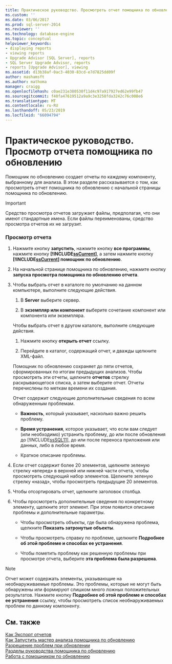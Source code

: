 ```yaml
---
title: Практическое руководство. Просмотреть отчет помощника по обновлению | Документация Майкрософт
ms.custom: ''
ms.date: 03/06/2017
ms.prod: sql-server-2014
ms.reviewer: ''
ms.technology: database-engine
ms.topic: conceptual
helpviewer_keywords:
- displaying reports
- viewing reports
- Upgrade Advisor [SQL Server], reports
- SQL Server Upgrade Advisor, reports
- reports [Upgrade Advisor], viewing
ms.assetid: d13b38af-0ac3-4030-83cd-e7d7825dd09f
author: mashamsft
ms.author: mathoma
manager: craigg
ms.openlocfilehash: c0ae231e380530f11d4c97a917927ed62e99fb47
ms.sourcegitcommit: f40fa47619512a9a9c3e3258fda3242c76c008e6
ms.translationtype: MT
ms.contentlocale: ru-RU
ms.lasthandoff: 05/23/2019
ms.locfileid: "66094794"
---
```

# <a name="how-to-view-an-upgrade-advisor-report"></a>Практическое руководство. Просмотр отчета помощника по обновлению
  Помощник по обновлению создает отчеты по каждому компоненту, выбранному для анализа. В этом разделе рассказывается о том, как просмотреть отчет помощника по обновлению с начальной страницы помощника по обновлению.  
  
> [!IMPORTANT]  
>  Средство просмотра отчетов загружает файлы, предполагая, что они имеют стандартные имена. Если файлы переименованы, средство просмотра отчетов их не загрузит.  
  
### <a name="to-view-a-report"></a>Просмотр отчета  
  
1.  Нажмите кнопку **запустить**, нажмите кнопку **все программы**, нажмите кнопку **[!INCLUDE[ssCurrent](../../includes/sscurrent-md.md)]**, а затем нажмите кнопку  **[!INCLUDE[ssCurrent](../../includes/sscurrent-md.md)] помощник по обновлению**.  
  
2.  На начальной странице помощника по обновлению, нажмите кнопку **запуска просмотра помощника по обновлению отчета**.  
  
3.  Чтобы выбрать отчет в каталоге по умолчанию на данном компьютере, выполните следующие действия.  
  
    1.  В **Server** выберите сервер.  
  
    2.  В **экземпляр или компонент** выберите сочетание компонент или компонента или экземпляра.  
  
     Чтобы выбрать отчет в другом каталоге, выполните следующие действия.  
  
    1.  Нажмите кнопку **открыть отчет** ссылку.  
  
    2.  Перейдите в каталог, содержащий отчет, и дважды щелкните XML-файл.  
  
     Помощник по обновлению сохраняет до пяти отчетов, сформированных по итогам предыдущих анализов. Чтобы просмотреть эти отчеты, щелкните **отчетов** стрелку раскрывающегося списка, а затем выберите отчет. Отчеты перечислены по меткам времени их создания.  
  
     Отчет содержит следующие дополнительные сведения по всем обнаруженным проблемам.  
  
    -   **Важность**, который указывает, насколько важно решить проблему.  
  
    -   **Время устранения**, которое указывает, что если вам следует (или необходимо) устранить проблему, до или после обновления до [!INCLUDE[ssSQL11](../../includes/sssql11-md.md)], до или после переноса приложения или данных, либо в любое время.  
  
    -   Краткое описание проблемы.  
  
4.  Если отчет содержит более 20 элементов, щелкните зеленую стрелку «вперед» в верхней или нижней части отчета, чтобы просмотреть следующий набор элементов. Щелкните зеленую стрелку «назад», чтобы просмотреть предыдущие 20 элементов.  
  
5.  Чтобы отсортировать отчет, щелкните заголовок столбца.  
  
6.  Чтобы просмотреть дополнительные сведения по конкретному элементу, щелкните этот элемент. При этом появится описание проблемы и дополнительные параметры.  
  
    -   Чтобы просмотреть объекты, где была обнаружена проблема, щелкните **Показать затронутые объекты**.  
  
    -   Чтобы просмотреть справку по проблеме, щелкните **Подробнее об этой проблеме и способах ее устранения**.  
  
    -   Чтобы пометить проблему как решенную проблемы при просмотре отчета, выберите **эта проблема была разрешена**.  
  
> [!NOTE]  
>  Отчет может содержать элементы, указывающие на необнаруживаемые проблемы. Это проблемы, которые не могут быть обнаружены или формируют слишком много ложных положительных результатов. Нажмите кнопку **Подробнее об этой проблеме и способах ее устранения** ссылку, чтобы просмотреть список необнаруживаемых проблем по данному компоненту.  
  
## <a name="see-also"></a>См. также  
 [Как Экспорт отчетов](../../../2014/sql-server/install/how-to-export-reports.md)   
 [Как Запустить мастер анализа помощника по обновлению](../../../2014/sql-server/install/how-to-run-the-upgrade-advisor-analysis-wizard.md)   
 [Разрешение проблем при обновлении](../../../2014/sql-server/install/resolving-upgrade-issues.md)   
 [Разделы руководства помощника по обновлению](../../../2014/sql-server/install/upgrade-advisor-how-to-topics.md)   
 [Работа с помощником по обновлению](../../../2014/sql-server/install/working-with-upgrade-advisor.md)  
  
  
